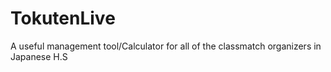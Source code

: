 # TokutenLive
A useful management tool/Calculator for all of the classmatch organizers in Japanese H.S
